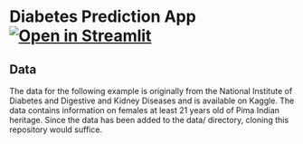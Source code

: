 # Diabetes Prediction App [![Open in Streamlit](https://static.streamlit.io/badges/streamlit_badge_black_white.svg)](https://share.streamlit.io/Abhinav10in/Diabetes_Prediction/blob/main/app.py)




## Data

The data for the following example is originally from the National Institute of Diabetes and Digestive and Kidney Diseases and is available on Kaggle. The data contains information on females at least 21 years old of Pima Indian heritage. Since the data has been added to the data/ directory, cloning this repository would suffice.
